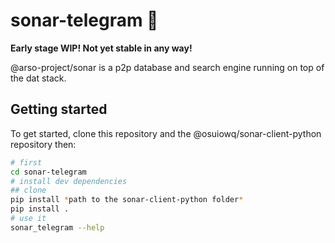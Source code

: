 # sonar-telegram  📡

**Early stage WIP! Not yet stable in any way!**

@arso-project/sonar is a p2p database and search engine running on top of the dat stack.

## Getting started

To get started, clone this repository and the @osuiowq/sonar-client-python repository then:

```sh
# first
cd sonar-telegram
# install dev dependencies
## clone 
pip install *path to the sonar-client-python folder*
pip install .
# use it
sonar_telegram --help 
```
